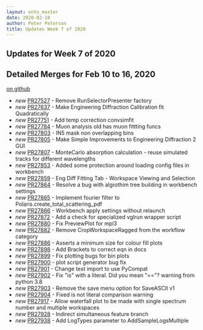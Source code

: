 ```yaml
---
layout: onto_master
date: 2020-02-10
author: Peter Peterson
title: Updates Week 7 of 2020
---
```

Updates for Week 7 of 2020
--------------------------

Detailed Merges for Feb 10 to 16, 2020
--------------------------------------
[on github](https://github.com/mantidproject/mantid/pulls?q=is%3Apr+merged%3A2020-02-11..2020-02-16)

* *new* [PR27527](https://github.com/mantidproject/mantid/pull/27527) - Remove RunSelectorPresenter factory
* *new* [PR27637](https://github.com/mantidproject/mantid/pull/27637) - Make Engineering Diffraction Calibration fit Quadratically
* *new* [PR27751](https://github.com/mantidproject/mantid/pull/27751) - Add temp correction convsimfit
* *new* [PR27784](https://github.com/mantidproject/mantid/pull/27784) - Muon analysis old has muon fittting funcs
* *new* [PR27803](https://github.com/mantidproject/mantid/pull/27803) - IN5 mask non overlapping bins
* *new* [PR27805](https://github.com/mantidproject/mantid/pull/27805) - Make Simple Improvements to Engineering Diffraction 2 GUI
* *new* [PR27807](https://github.com/mantidproject/mantid/pull/27807) - MonteCarlo absorption calculation - reuse simulated tracks for different wavelengths
* *new* [PR27853](https://github.com/mantidproject/mantid/pull/27853) - Added some protection around loading config files in workbench
* *new* [PR27859](https://github.com/mantidproject/mantid/pull/27859) - Eng Diff Fitting Tab - Workspace Viewing and Selection
* *new* [PR27864](https://github.com/mantidproject/mantid/pull/27864) - Resolve a bug with algrothim tree building in workbench settings
* *new* [PR27865](https://github.com/mantidproject/mantid/pull/27865) - Implement fourier filter to Polaris.create_total_scattering_pdf
* *new* [PR27866](https://github.com/mantidproject/mantid/pull/27866) - Workbench apply settings without relaunch
* *new* [PR27872](https://github.com/mantidproject/mantid/pull/27872) - Add a check for specialized vglrun wrapper script
* *new* [PR27880](https://github.com/mantidproject/mantid/pull/27880) - Fix PreviewPlot for mpl3
* *new* [PR27882](https://github.com/mantidproject/mantid/pull/27882) - Remove CropWorkspaceRagged from the workflow category
* *new* [PR27886](https://github.com/mantidproject/mantid/pull/27886) - Asserts a minimum size for colour fill plots
* *new* [PR27898](https://github.com/mantidproject/mantid/pull/27898) - Add Brackets to correct eqn in docs
* *new* [PR27899](https://github.com/mantidproject/mantid/pull/27899) - Fix plotting bugs for bin plots
* *new* [PR27900](https://github.com/mantidproject/mantid/pull/27900) - plot script generator bug fix
* *new* [PR27901](https://github.com/mantidproject/mantid/pull/27901) - Change test import to use PyCompat
* *new* [PR27902](https://github.com/mantidproject/mantid/pull/27902) - Fix "is" with a literal. Did you mean "=="? warning from python 3.8
* *new* [PR27903](https://github.com/mantidproject/mantid/pull/27903) - Remove the save menu option for SaveASCII v1
* *new* [PR27904](https://github.com/mantidproject/mantid/pull/27904) - Fixed is not literal comparison warning
* *new* [PR27917](https://github.com/mantidproject/mantid/pull/27917) - Allow waterfall plot to be made with single spectrum number and multiple workspaces
* *new* [PR27928](https://github.com/mantidproject/mantid/pull/27928) - Indirect simultaneous feature branch
* *new* [PR27938](https://github.com/mantidproject/mantid/pull/27938) - Add LogTypes parameter to AddSampleLogsMultiple
